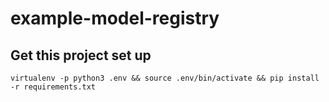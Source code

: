 # example-model-registry

## Get this project set up

```
virtualenv -p python3 .env && source .env/bin/activate && pip install -r requirements.txt
```

